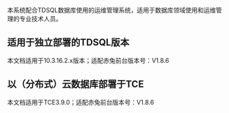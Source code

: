 本系统配合TDSQL数据库使用的运维管理系统，适用于数据库领域使用和运维管理的专业技术人员。
## 适用于独立部署的TDSQL版本
本文档适用于10.3.16.2.x版本；适配赤兔前台版本号：V1.8.6
##  以（分布式）云数据库部署于TCE
本文档适用于TCE3.9.0；适配赤兔前台版本号：V1.8.6
